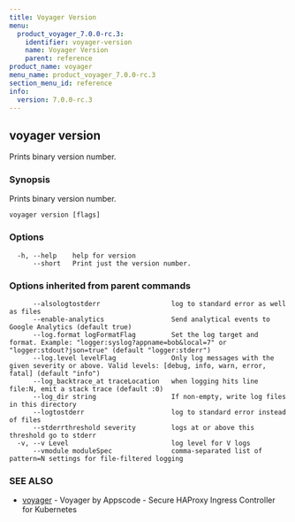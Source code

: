 ```yaml
---
title: Voyager Version
menu:
  product_voyager_7.0.0-rc.3:
    identifier: voyager-version
    name: Voyager Version
    parent: reference
product_name: voyager
menu_name: product_voyager_7.0.0-rc.3
section_menu_id: reference
info:
  version: 7.0.0-rc.3
---
```


## voyager version

Prints binary version number.

### Synopsis

Prints binary version number.

```
voyager version [flags]
```

### Options

```
  -h, --help    help for version
      --short   Print just the version number.
```

### Options inherited from parent commands

```
      --alsologtostderr                  log to standard error as well as files
      --enable-analytics                 Send analytical events to Google Analytics (default true)
      --log.format logFormatFlag         Set the log target and format. Example: "logger:syslog?appname=bob&local=7" or "logger:stdout?json=true" (default "logger:stderr")
      --log.level levelFlag              Only log messages with the given severity or above. Valid levels: [debug, info, warn, error, fatal] (default "info")
      --log_backtrace_at traceLocation   when logging hits line file:N, emit a stack trace (default :0)
      --log_dir string                   If non-empty, write log files in this directory
      --logtostderr                      log to standard error instead of files
      --stderrthreshold severity         logs at or above this threshold go to stderr
  -v, --v Level                          log level for V logs
      --vmodule moduleSpec               comma-separated list of pattern=N settings for file-filtered logging
```

### SEE ALSO

* [voyager](/products/voyager/7.0.0-rc.3/reference/voyager)	 - Voyager by Appscode - Secure HAProxy Ingress Controller for Kubernetes

